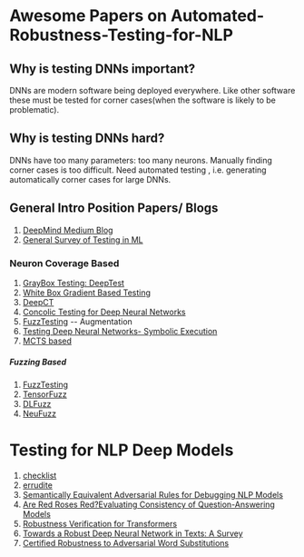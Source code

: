 # Awesome Papers on Automated-Robustness-Testing-for-NLP
## Why is testing DNNs important?
DNNs are modern software being deployed everywhere. Like other software these must be tested for corner cases(when the software is likely to be problematic). 
## Why is testing DNNs hard?
DNNs have too many parameters: too many neurons. Manually finding corner cases is too difficult. Need automated testing , i.e. generating automatically corner cases for large DNNs. 

## General Intro Position Papers/ Blogs
1. [DeepMind Medium Blog](https://medium.com/@deepmindsafetyresearch/towards-robust-and-verified-ai-specification-testing-robust-training-and-formal-verification-69bd1bc48bda)
2. [General Survey of Testing in ML](https://ieeexplore.ieee.org/stamp/stamp.jsp?tp=&arnumber=9000651)
### Neuron Coverage Based 
  1. [GrayBox Testing: DeepTest](https://arxiv.org/pdf/1708.08559.pdf) 
  2. [White Box Gradient Based Testing](https://arxiv.org/abs/1705.06640)
  3. [DeepCT](https://ieeexplore.ieee.org/stamp/stamp.jsp?tp=&arnumber=8668044)
  4. [Concolic Testing for Deep Neural Networks](http://qav.comlab.ox.ac.uk/papers/swr+18.pdf)
  5. [FuzzTesting](https://www.comp.nus.edu.sg/~abhik/pdf/ICSE20_Sensei.pdf) -- Augmentation
  6. [Testing Deep Neural Networks- Symbolic Execution](https://arxiv.org/abs/1803.04792)
  7. [MCTS based](https://arxiv.org/abs/1710.07859)
  
##### Fuzzing Based 
1. [FuzzTesting](https://www.comp.nus.edu.sg/~abhik/pdf/ICSE20_Sensei.pdf) 
2. [TensorFuzz](http://proceedings.mlr.press/v97/odena19a/odena19a.pdf)
3. [DLFuzz](https://arxiv.org/pdf/1808.09413.pdf)
4. [NeuFuzz](https://wcventure.github.io/FuzzingPaper/Paper/Access19_NeuFuzz%20.pdf)
# Testing for NLP Deep Models 
1. [checklist](https://homes.cs.washington.edu/~marcotcr/acl20_checklist.pdf)
2. [errudite](https://homes.cs.washington.edu/~marcotcr/acl19_errudite.pdf)
3. [Semantically Equivalent Adversarial Rules for Debugging NLP Models](https://homes.cs.washington.edu/~marcotcr/acl18.pdf)
4. [Are Red Roses Red?Evaluating Consistency of Question-Answering Models](https://homes.cs.washington.edu/~marcotcr/acl19_implication.pdf)
5. [Robustness Verification for Transformers](https://arxiv.org/pdf/2002.06622.pdf)
6. [Towards a Robust Deep Neural Network in Texts: A Survey](https://arxiv.org/pdf/1902.07285.pdf)
7. [Certified Robustness to Adversarial Word Substitutions](https://arxiv.org/abs/1909.00986)

